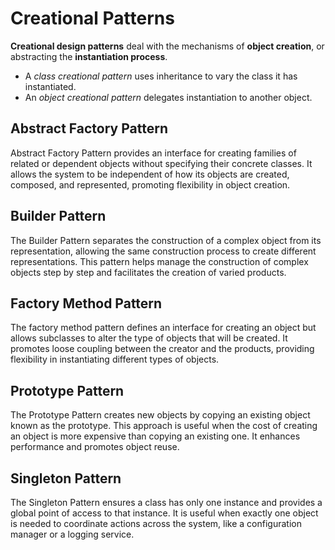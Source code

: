 # Creational Patterns

**Creational design patterns** deal with the mechanisms of **object creation**, or abstracting the **instantiation process**. 

- A *class creational pattern* uses inheritance to vary the class it has instantiated. 
- An *object creational pattern* delegates instantiation to another object.

## Abstract Factory Pattern

Abstract Factory Pattern provides an interface for creating families of related or dependent objects without specifying their concrete classes. It allows the system to be independent of how its objects are created, composed, and represented, promoting flexibility in object creation.

## Builder Pattern

The Builder Pattern separates the construction of a complex object from its representation, allowing the same construction process to create different representations. This pattern helps manage the construction of complex objects step by step and facilitates the creation of varied products.

## Factory Method Pattern

The factory method pattern defines an interface for creating an object but allows subclasses to alter the type of objects that will be created. It promotes loose coupling between the creator and the products, providing flexibility in instantiating different types of objects.

## Prototype Pattern

The Prototype Pattern creates new objects by copying an existing object known as the prototype. This approach is useful when the cost of creating an object is more expensive than copying an existing one. It enhances performance and promotes object reuse.

## Singleton Pattern

The Singleton Pattern ensures a class has only one instance and provides a global point of access to that instance. It is useful when exactly one object is needed to coordinate actions across the system, like a configuration manager or a logging service.